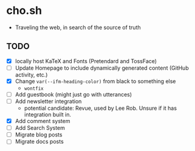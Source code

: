 # cho.sh

- Traveling the web, in search of the source of truth

## TODO

- [x] locally host KaTeX and Fonts (Pretendard and TossFace)
- [ ] Update Homepage to include dynamically generated content (GitHub activity, etc.)
- [x] Change `var(--ifm-heading-color)` from black to something else
  - `wontfix`
- [ ] Add guestbook (might just go with utterances)
- [ ] Add newsletter integration
  - potential candidate: Revue, used by Lee Rob. Unsure if it has integration built in.
- [x] Add comment system
- [ ] Add Search System
- [ ] Migrate blog posts
- [ ] Migrate docs posts
